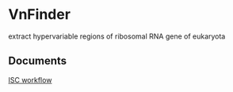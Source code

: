 # VnFinder

extract hypervariable regions of ribosomal RNA gene of eukaryota

## Documents

[ISC workflow](https://github.com/TongZhou2017/VnFinder/blob/master/vignettes/ISC_workflow.Rmd)
